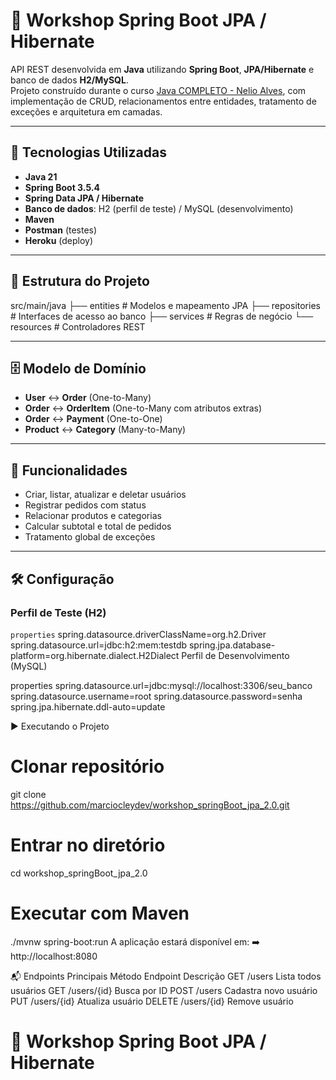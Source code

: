 # 🛒 Workshop Spring Boot JPA / Hibernate

API REST desenvolvida em **Java** utilizando **Spring Boot**, **JPA/Hibernate** e banco de dados **H2/MySQL**.  
Projeto construído durante o curso [Java COMPLETO - Nelio Alves](https://devsuperior.com.br), com implementação de CRUD, relacionamentos entre entidades, tratamento de exceções e arquitetura em camadas.

---

## 🚀 Tecnologias Utilizadas

- **Java 21**
- **Spring Boot 3.5.4**
- **Spring Data JPA / Hibernate**
- **Banco de dados**: H2 (perfil de teste) / MySQL (desenvolvimento)
- **Maven**
- **Postman** (testes)
- **Heroku** (deploy)

---

## 📂 Estrutura do Projeto

src/main/java
├── entities # Modelos e mapeamento JPA
├── repositories # Interfaces de acesso ao banco
├── services # Regras de negócio
└── resources # Controladores REST

---

## 🗄️ Modelo de Domínio

- **User** ↔ **Order** (One-to-Many)
- **Order** ↔ **OrderItem** (One-to-Many com atributos extras)
- **Order** ↔ **Payment** (One-to-One)
- **Product** ↔ **Category** (Many-to-Many)

---

## 🔧 Funcionalidades

- Criar, listar, atualizar e deletar usuários
- Registrar pedidos com status
- Relacionar produtos e categorias
- Calcular subtotal e total de pedidos
- Tratamento global de exceções

---

## 🛠️ Configuração

### Perfil de Teste (H2)
```properties```
spring.datasource.driverClassName=org.h2.Driver
spring.datasource.url=jdbc:h2:mem:testdb
spring.jpa.database-platform=org.hibernate.dialect.H2Dialect
Perfil de Desenvolvimento (MySQL)

properties
spring.datasource.url=jdbc:mysql://localhost:3306/seu_banco
spring.datasource.username=root
spring.datasource.password=senha
spring.jpa.hibernate.ddl-auto=update

▶️ Executando o Projeto

# Clonar repositório
git clone https://github.com/marciocleydev/workshop_springBoot_jpa_2.0.git

# Entrar no diretório
cd workshop_springBoot_jpa_2.0

# Executar com Maven
./mvnw spring-boot:run
A aplicação estará disponível em:
➡️ http://localhost:8080

📬 Endpoints Principais
Método	Endpoint	Descrição
GET	/users	Lista todos usuários
GET	/users/{id}	Busca por ID
POST	/users	Cadastra novo usuário
PUT	/users/{id}	Atualiza usuário
DELETE	/users/{id}	Remove usuário
# 🛒 Workshop Spring Boot JPA / Hibernate

